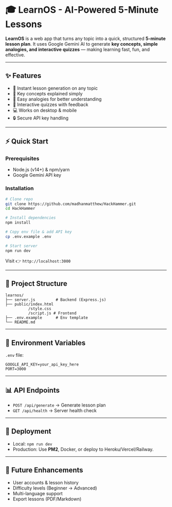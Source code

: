# 🎓 LearnOS - AI-Powered 5-Minute Lessons

**LearnOS** is a web app that turns any topic into a quick, structured **5-minute lesson plan**. It uses Google Gemini AI to generate **key concepts, simple analogies, and interactive quizzes** — making learning fast, fun, and effective.

---

## ✨ Features

* 🚀 Instant lesson generation on any topic
* 📘 Key concepts explained simply
* 🔑 Easy analogies for better understanding
* 📝 Interactive quizzes with feedback
* 💻 Works on desktop & mobile
* 🔒 Secure API key handling

---

## ⚡ Quick Start

### Prerequisites

* Node.js (v14+) & npm/yarn
* Google Gemini API key

### Installation

```bash
# Clone repo
git clone https://github.com/madhanmatthew/HackHammer.git
cd HackHammer

# Install dependencies
npm install

# Copy env file & add API key
cp .env.example .env

# Start server
npm run dev
```

Visit 👉 `http://localhost:3000`

---

## 📁 Project Structure

```
learnos/
├── server.js         # Backend (Express.js)
├── public/index.html
          /style.css
          /script.js # Frontend
├── .env.example      # Env template
└── README.md
```

---

## 🔧 Environment Variables

`.env` file:

```
GOOGLE_API_KEY=your_api_key_here
PORT=3000
```

---

## 📊 API Endpoints

* `POST /api/generate` → Generate lesson plan
* `GET /api/health` → Server health check

---

## 🚀 Deployment

* Local: `npm run dev`
* Production: Use **PM2**, Docker, or deploy to Heroku/Vercel/Railway.

---

## 📌 Future Enhancements

* User accounts & lesson history
* Difficulty levels (Beginner → Advanced)
* Multi-language support
* Export lessons (PDF/Markdown)



